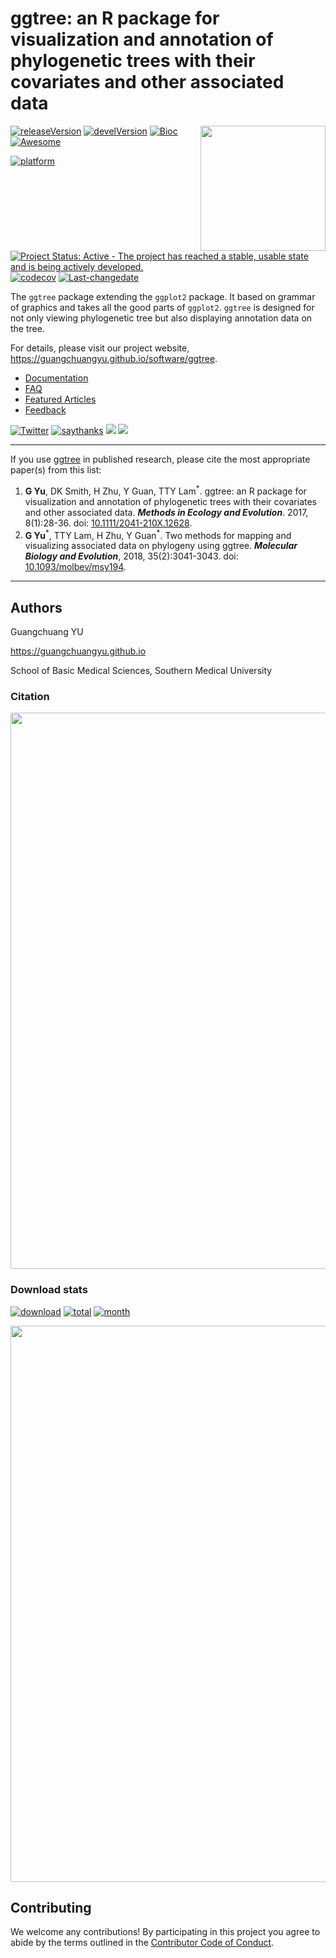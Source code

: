 <!-- README.md is generated from README.Rmd. Please edit that file -->

# ggtree: an R package for visualization and annotation of phylogenetic trees with their covariates and other associated data

<img src="https://raw.githubusercontent.com/Bioconductor/BiocStickers/master/ggtree/ggtree.png" height="200" align="right" />

[![releaseVersion](https://img.shields.io/badge/release%20version-1.14.4-green.svg?style=flat)](https://bioconductor.org/packages/ggtree)
[![develVersion](https://img.shields.io/badge/devel%20version-1.15.2-green.svg?style=flat)](https://github.com/guangchuangyu/ggtree)
[![Bioc](http://www.bioconductor.org/shields/years-in-bioc/ggtree.svg)](https://www.bioconductor.org/packages/devel/bioc/html/ggtree.html#since)
[![Awesome](https://cdn.rawgit.com/sindresorhus/awesome/d7305f38d29fed78fa85652e3a63e154dd8e8829/media/badge.svg)](https://awesome-r.com/#awesome-r-graphic-displays)

[![platform](http://www.bioconductor.org/shields/availability/devel/ggtree.svg)](https://www.bioconductor.org/packages/devel/bioc/html/ggtree.html#archives)
[![Project Status: Active - The project has reached a stable, usable
state and is being actively
developed.](http://www.repostatus.org/badges/latest/active.svg)](http://www.repostatus.org/#active)
[![codecov](https://codecov.io/gh/GuangchuangYu/ggtree/branch/master/graph/badge.svg)](https://codecov.io/gh/GuangchuangYu/ggtree)
[![Last-changedate](https://img.shields.io/badge/last%20change-2018--12--13-green.svg)](https://github.com/GuangchuangYu/ggtree/commits/master)

The `ggtree` package extending the `ggplot2` package. It based on
grammar of graphics and takes all the good parts of `ggplot2`. `ggtree`
is designed for not only viewing phylogenetic tree but also displaying
annotation data on the tree.

For details, please visit our project website,
<https://guangchuangyu.github.io/software/ggtree>.

  - [Documentation](https://guangchuangyu.github.io/software/ggtree/documentation/)
  - [FAQ](https://guangchuangyu.github.io/software/ggtree/faq/)
  - [Featured
    Articles](https://guangchuangyu.github.io/software/ggtree/featuredArticles/)
  - [Feedback](https://guangchuangyu.github.io/software/ggtree/#feedback)

[![Twitter](https://img.shields.io/twitter/url/http/shields.io.svg?style=social&logo=twitter)](https://twitter.com/intent/tweet?hashtags=ggtree&url=http://onlinelibrary.wiley.com/doi/10.1111/2041-210X.12628/abstract&screen_name=guangchuangyu)
[![saythanks](https://img.shields.io/badge/say-thanks-ff69b4.svg)](https://saythanks.io/to/GuangchuangYu)
[![](https://img.shields.io/badge/follow%20me%20on-微信-green.svg?style=flat)](https://guangchuangyu.github.io/blog_images/biobabble.jpg)
[![](https://img.shields.io/badge/打赏-支付宝/微信-green.svg?style=flat)](https://guangchuangyu.github.io/blog_images/pay_qrcode.png)

-----

If you use [ggtree](http://bioconductor.org/packages/ggtree) in
published research, please cite the most appropriate paper(s) from this
list:

1.  **G Yu**, DK Smith, H Zhu, Y Guan, TTY Lam<sup>\*</sup>. ggtree: an
    R package for visualization and annotation of phylogenetic trees
    with their covariates and other associated data. ***Methods in
    Ecology and Evolution***. 2017, 8(1):28-36. doi:
    [10.1111/2041-210X.12628](https://doi.org/10.1111/2041-210X.12628).
2.  **G Yu**<sup>\*</sup>, TTY Lam, H Zhu, Y Guan<sup>\*</sup>. Two
    methods for mapping and visualizing associated data on phylogeny
    using ggtree. ***Molecular Biology and Evolution***, 2018,
    35(2):3041-3043. doi:
    [10.1093/molbev/msy194](https://doi.org/10.1093/molbev/msy194).

-----

## Authors

Guangchuang YU

<https://guangchuangyu.github.io>

School of Basic Medical Sciences, Southern Medical
University

### Citation

<img src="https://guangchuangyu.github.io/software/ggtree/featured-articles/index_files/figure-html/citation-1.png" width="890"/>

### Download stats

[![download](http://www.bioconductor.org/shields/downloads/ggtree.svg)](https://bioconductor.org/packages/stats/bioc/ggtree)
[![total](https://img.shields.io/badge/downloads-39844/total-blue.svg?style=flat)](https://bioconductor.org/packages/stats/bioc/ggtree)
[![month](https://img.shields.io/badge/downloads-1860/month-blue.svg?style=flat)](https://bioconductor.org/packages/stats/bioc/ggtree)

<img src="https://guangchuangyu.github.io/software/ggtree/index_files/figure-html/dlstats-1.png" width="890"/>

## Contributing

We welcome any contributions\! By participating in this project you
agree to abide by the terms outlined in the [Contributor Code of
Conduct](CONDUCT.md).
